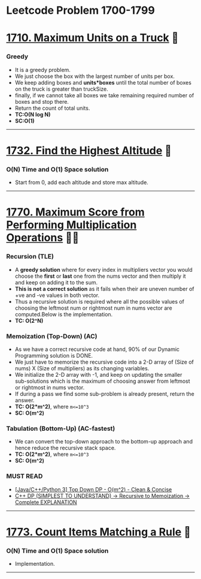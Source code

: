 # Leetcode Problem 1700-1799

# [1710. Maximum Units on a Truck](./1710_maximumUnitsOnATruck.md) 🌟

### Greedy

-   It is a greedy problem.
-   We just choose the box with the largest number of units per box.
-   We keep adding boxes and **units\*boxes** until the total number of boxes on the truck is greater than truckSize.
-   finally, if we cannot take all boxes we take remaining required number of boxes and stop there.
-   Return the count of total units.
-   **TC:O(N log N)**
-   **SC:O(1)**

---

# [1732. Find the Highest Altitude](./1732_findHighestAltitude.md) 🌟

### O(N) Time and O(1) Space solution

-   Start from 0, add each altitude and store max altitude.

---

# [1770. Maximum Score from Performing Multiplication Operations](./1770_maxScoreForMultiplicationOperation.md) 🌟🌟

### Recursion (TLE)

-   A **greedy solution** where for every index in multipliers vector you would choose the **first** or **last** one from the nums vector and then multiply it and keep on adding it to the sum.
-   **This is not a correct solution** as it fails when their are uneven number of +ve and -ve values in both vector.
-   Thus a recursive solution is required where all the possible values of choosing the leftmost num or rightmost num in nums vector are computed.Below is the implementation.
-   **TC: O(2^N)**

### Memoization (Top-Down) (AC)

-   As we have a correct recursive code at hand, 90% of our Dynamic Programming solution is DONE.
-   We just have to memorize the recursive code into a 2-D array of (Size of nums) X (Size of multipliers) as its changing variables.
-   We initialize the 2-D array with -1, and keep on updating the smaller sub-solutions which is the maximum of choosing answer from leftmost or rightmost in nums vector.
-   If during a pass we find some sub-problem is already present, return the answer.
-   **TC: O(2\*m^2)**, where `m<=10^3`
-   **SC: O(m^2)**

### Tabulation (Bottom-Up) (AC-fastest)

-   We can convert the top-down approach to the bottom-up approach and hence reduce the recursive stack space.
-   **TC: O(2\*m^2)**, where `m<=10^3`
-   **SC: O(m^2)**

### MUST READ

-   [[Java/C++/Python 3] Top Down DP - O(m^2) - Clean & Concise](<https://leetcode.com/problems/maximum-score-from-performing-multiplication-operations/discuss/1075469/JavaC%2B%2BPython-3-Top-Down-DP-O(m2)-Clean-and-Concise>)
-   [C++ DP (SIMPLEST TO UNDERSTAND) -> Recursive to Memoization -> Complete EXPLANATION](<https://leetcode.com/problems/maximum-score-from-performing-multiplication-operations/discuss/1078881/C%2B%2B-DP-(SIMPLEST-TO-UNDERSTAND)-greater-Recursive-to-Memorisation-greater-Complete-EXPLANATION>)

---

# [1773. Count Items Matching a Rule](./1773_countItemsMatchingARule.md) 🌟

### O(N) Time and O(1) Space solution

-   Implementation.

---
